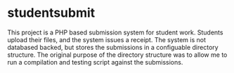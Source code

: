# studentsubmit

This project is a PHP based submission system for student work. Students upload their files, and the system issues a receipt.  The system is not databased backed, but stores the submissions in a configuable directory structure.  The original purpose of the directory structure was to allow me to run a compilation and testing script against the submissions.
